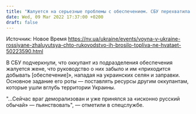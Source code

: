 ```yaml
---
title: "Жалуется на серьезные проблемы с обеспечением. СБУ перехватила разговор оккупанта с женой"
date: Wed, 09 Mar 2022 17:37:00 +0200
draft: false
---
```

Источник: Новое Время https://nv.ua/ukraine/events/voyna-v-ukraine-rossiyane-zhaluyutsya-chto-rukovodstvo-ih-brosilo-topliva-ne-hvataet-50223590.html


 В СБУ подчеркнули, что оккупант из подразделения обеспечения жалуется жене, что руководство о них забыло и им «приходится добывать [обеспечение]», нападая на украинских селян и заправки. Основное задание его роты — поставлять ресурсы другим оккупантам, которые ушли вглубь территории Украины. 

"…Сейчас враг деморализован и уже принялся за «исконно русский обычай» — пьянствовать", — отметили в спецслужбе.
